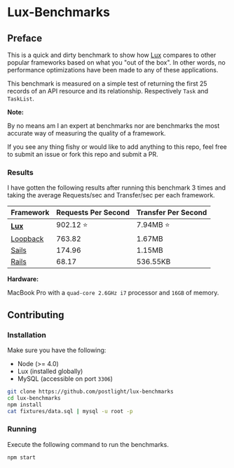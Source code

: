 # Lux-Benchmarks

## Preface

This is a quick and dirty benchmark to show how [Lux](http://github.com/postlight/lux)
compares to other popular frameworks based on what you "out of the box".
In other words, no performance optimizations have been made to any of these
applications.

This benchmark is measured on a simple test of returning the first 25 records of
an API resource and its relationship. Respectively `Task` and `TaskList`.

**Note:**

By no means am I an expert at benchmarks nor are benchmarks the most accurate
way of measuring the quality of a framework.

If you see any thing fishy or would like to add anything to this repo, feel free
to submit an issue or fork this repo and submit a PR.


### Results

I have gotten the following results after running this benchmark 3 times and taking
the average Requests/sec and Transfer/sec per each framework.


Framework     | Requests Per Second | Transfer Per Second
------------- | ------------------- | -------------------
**[Lux][]**   | 902.12 :star:       | 7.94MB :star:
[Loopback][]  | 763.82              | 1.67MB
[Sails][]     | 174.96              | 1.15MB
[Rails][]     | 68.17               | 536.55KB

[Rails]: http://rubyonrails.org
[Sails]: http://sailsjs.org
[Loopback]: http://loopback.io
[Lux]: https://github.com/postlight/lux

**Hardware:**

MacBook Pro with a `quad-core 2.6GHz i7` processor and `16GB` of memory.


## Contributing

### Installation

Make sure you have the following:
* Node (>= 4.0)
* Lux (installed globally)
* MySQL (accessible on port `3306`)

```bash
git clone https://github.com/postlight/lux-benchmarks
cd lux-benchmarks
npm install
cat fixtures/data.sql | mysql -u root -p
```


### Running

Execute the following command to run the benchmarks.

```bash
npm start
```
